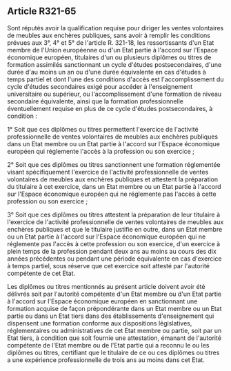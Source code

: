 Article R321-65
----
Sont réputés avoir la qualification requise pour diriger les ventes volontaires
de meubles aux enchères publiques, sans avoir à remplir les conditions prévues
aux 3°, 4° et 5° de l'article R. 321-18, les ressortissants d'un Etat membre de
l'Union européenne ou d'un Etat partie à l'accord sur l'Espace économique
européen, titulaires d'un ou plusieurs diplômes ou titres de formation assimilés
sanctionnant un cycle d'études postsecondaires, d'une durée d'au moins un an ou
d'une durée équivalente en cas d'études à temps partiel et dont l'une des
conditions d'accès est l'accomplissement du cycle d'études secondaires exigé
pour accéder à l'enseignement universitaire ou supérieur, ou l'accomplissement
d'une formation de niveau secondaire équivalente, ainsi que la formation
professionnelle éventuellement requise en plus de ce cycle d'études
postsecondaires, à condition :

1° Soit que ces diplômes ou titres permettent l'exercice de l'activité
professionnelle de ventes volontaires de meubles aux enchères publiques dans un
Etat membre ou un Etat partie à l'accord sur l'Espace économique européen qui
réglemente l'accès à la profession ou son exercice ;

2° Soit que ces diplômes ou titres sanctionnent une formation réglementée visant
spécifiquement l'exercice de l'activité professionnelle de ventes volontaires de
meubles aux enchères publiques et attestent la préparation du titulaire à cet
exercice, dans un Etat membre ou un Etat partie à l'accord sur l'Espace
économique européen qui ne réglemente pas l'accès à cette profession ou son
exercice ;

3° Soit que ces diplômes ou titres attestent la préparation de leur titulaire à
l'exercice de l'activité professionnelle de ventes volontaires de meubles aux
enchères publiques et que le titulaire justifie en outre, dans un Etat membre ou
un Etat partie à l'accord sur l'Espace économique européen qui ne réglemente pas
l'accès à cette profession ou son exercice, d'un exercice à plein temps de la
profession pendant deux ans au moins au cours des dix années précédentes ou
pendant une période équivalente en cas d'exercice à temps partiel, sous réserve
que cet exercice soit attesté par l'autorité compétente de cet Etat.

Les diplômes ou titres mentionnés au présent article doivent avoir été délivrés
soit par l'autorité compétente d'un Etat membre ou d'un Etat partie à l'accord
sur l'Espace économique européen en sanctionnant une formation acquise de façon
prépondérante dans un Etat membre ou un Etat partie ou dans un Etat tiers dans
des établissements d'enseignement qui dispensent une formation conforme aux
dispositions législatives, réglementaires ou administratives de cet Etat membre
ou partie, soit par un Etat tiers, à condition que soit fournie une attestation,
émanant de l'autorité compétente de l'Etat membre ou de l'Etat partie qui a
reconnu le ou les diplômes ou titres, certifiant que le titulaire de ce ou ces
diplômes ou titres a une expérience professionnelle de trois ans au moins dans
cet Etat.
